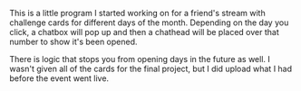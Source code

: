 This is a little program I started working on for a friend's stream with challenge cards for different days of the month. Depending on the day you click, a chatbox will pop up and then a chathead will be placed over that number to show it's been opened.

There is logic that stops you from opening days in the future as well. I wasn't given all of the cards for the final project, but I did upload what I had before the event went live.

